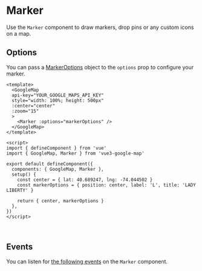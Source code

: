 # Marker

Use the `Marker` component to draw markers, drop pins or any custom icons on a map.

## Options

You can pass a [MarkerOptions](https://developers.google.com/maps/documentation/javascript/reference/marker#MarkerOptions) object to the `options` prop to configure your marker.

<!-- prettier-ignore -->
```vue
<template>
  <GoogleMap
  api-key="YOUR_GOOGLE_MAPS_API_KEY"
  style="width: 100%; height: 500px"
  :center="center"
  :zoom="15"
  >
    <Marker :options="markerOptions" />
  </GoogleMap>
</template>

<script>
import { defineComponent } from 'vue'
import { GoogleMap, Marker } from 'vue3-google-map'

export default defineComponent({
  components: { GoogleMap, Marker },
  setup() {
    const center = { lat: 40.689247, lng: -74.044502 }
    const markerOptions = { position: center, label: 'L', title: 'LADY LIBERTY' }

    return { center, markerOptions }
  },
})
</script>
```

\
<GoogleMap style="width: 100%; height: 500px" :center="{ lat: 40.689247, lng: -74.044502 }" :zoom="15">
<Marker :options="{ position: { lat: 40.689247, lng: -74.044502 }, label: 'L', title: 'LADY LIBERTY' }" />
</GoogleMap>

## Events

You can listen for [the following events](https://developers.google.com/maps/documentation/javascript/reference/marker#Marker-Events) on the `Marker` component.
